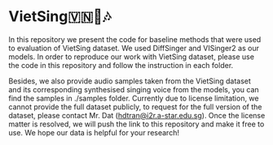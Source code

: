 # VietSing🇻🇳🎤🎶

In this repository we present the code for baseline methods that were used to evaluation of VietSing dataset. We used DiffSinger and VISinger2 as our models. In order to reproduce our work with VietSing dataset, please use the code in this repository and follow the instruction in each folder.

Besides, we also provide audio samples taken from the VietSing dataset and its corresponding synthesised singing voice from the models, you can find the samples in ./samples folder.
Currently due to license limitation, we cannot provide the full dataset publicly, to request for the full version of the dataset, please contact Mr. Dat (hdtran@i2r.a-star.edu.sg). Once the license matter is resolved, we will push the link to this repository and make it free to use. We hope our data is helpful for your research!
